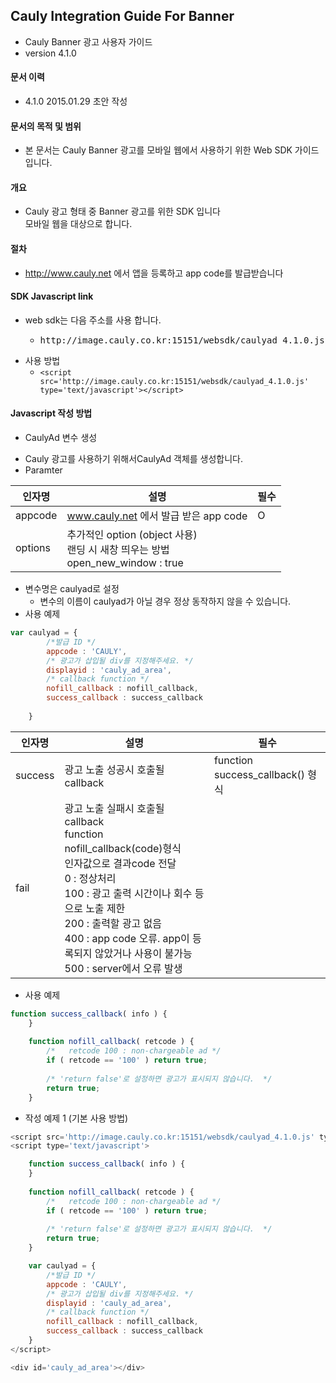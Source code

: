 ## Cauly Integration Guide For Banner

* Cauly Banner 광고 사용자 가이드
* version 4.1.0


#### 문서 이력
* 4.1.0 2015.01.29 초안 작성

#### 문서의 목적 및 범위
* 본 문서는 Cauly Banner 광고를 모바일 웹에서 사용하기 위한 Web SDK 가이드입니다. 

#### 개요
* Cauly 광고 형태 중 Banner 광고를 위한 SDK 입니다<br/>모바일 웹을 대상으로 합니다.
#### 절차
* http://www.cauly.net 에서 앱을 등록하고 app code를 발급받습니다


#### SDK Javascript link
* web sdk는 다음 주소를 사용 합니다.
 	- <pre>http://image.cauly.co.kr:15151/websdk/caulyad_4.1.0.js</pre>
+ 사용 방법
 	- ```<script src='http://image.cauly.co.kr:15151/websdk/caulyad_4.1.0.js' type='text/javascript'></script> ```
 	
#### Javascript 작성 방법
+ CaulyAd 변수 생성
- Cauly 광고를 사용하기 위해서CaulyAd 객체를 생성합니다.
- Paramter

인자명|설명|필수
---|---|---
appcode|www.cauly.net 에서 발급 받은 app code|O
options|추가적인 option (object 사용)<br/> 랜딩 시 새창 띄우는 방법<br/> open_new_window : true




+ 변수명은 caulyad로 설정
	- 변수의 이름이 caulyad가 아닐 경우 정상 동작하지 않을 수 있습니다.
+ 사용 예제
```javascript
var caulyad = {
		/*발급 ID */
		appcode : 'CAULY',
		/* 광고가 삽입될 div를 지정해주세요. */
		displayid : 'cauly_ad_area',
		/* callback function */
		nofill_callback : nofill_callback,
		success_callback : success_callback
         
	}
```


인자명|설명|필수
---|---|---
success|광고 노출 성공시 호출될 callback|function success_callback() 형식|
fail|광고 노출 실패시 호출될 callback<br/>function nofill_callback(code)형식<br/>인자값으로 결과code 전달<br/>0 : 정상처리<br/>100 : 광고 출력 시간이나 회수 등으로 노출 제한<br/>200 : 출력할 광고 없음<br/>400 : app code 오류. app이 등록되지 않았거나 사용이 불가능<br/>500 : server에서 오류 발생



 
* 사용 예제
```javascript
function success_callback( info ) {
	}
		
	function nofill_callback( retcode ) {
		/*   retcode 100 : non-chargeable ad */
		if ( retcode == '100' ) return true;
		
		/* 'return false'로 설정하면 광고가 표시되지 않습니다.  */
		return true;
	}
```

* 작성 예제 1 (기본 사용 방법)
```javascript
<script src='http://image.cauly.co.kr:15151/websdk/caulyad_4.1.0.js' type='text/javascript'></script>
<script type='text/javascript'>

	function success_callback( info ) {
	}
		
	function nofill_callback( retcode ) {
		/*   retcode 100 : non-chargeable ad */
		if ( retcode == '100' ) return true;
		
		/* 'return false'로 설정하면 광고가 표시되지 않습니다.  */
		return true;
	}

	var caulyad = {
		/*발급 ID */
		appcode : 'CAULY',
		/* 광고가 삽입될 div를 지정해주세요. */
		displayid : 'cauly_ad_area',
		/* callback function */
		nofill_callback : nofill_callback,
		success_callback : success_callback
	}
</script>

<div id='cauly_ad_area'></div>
```
